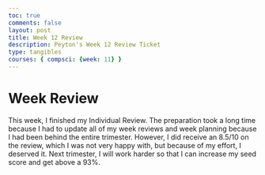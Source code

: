 ```yaml
---
toc: true
comments: false
layout: post
title: Week 12 Review
description: Peyton's Week 12 Review Ticket
type: tangibles
courses: { compsci: {week: 11} }
---
```


# Week Review
This week, I finished my Individual Review. The preparation took a long time because I had to update all of my week reviews and week planning because I had been behind the entire trimester. However, I did receive an 8.5/10 on the review, which I was not very happy with, but because of my effort, I deserved it. Next trimester, I will work harder so that I can increase my seed score and get above a 93%.